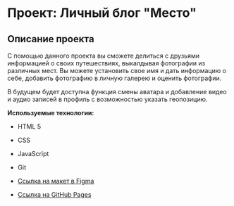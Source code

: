 # Проект: Личный блог "Место"

## Описание проекта
С помощью данного проекта вы сможете делиться с друзьями информацией о своих путешествиях, выкалдывая фотографии из различных мест.
Вы можете установить свое имя и дать информацию о себе, добавить фотографию в личную галерею и оценить фотографии.

В будущем будет доступна функция смены аватара и добавление видео и аудио записей в профиль с возможностью указать геопозицию.

**Используемые технологии:**
* HTML 5
* CSS
* JavaScript
* Git

* [Ссылка на макет в Figma](https://www.figma.com/file/2cn9N9jSkmxD84oJik7xL7/JavaScript.-Sprint-4?t=Fooi3O8doJLq40y3-0)
* [Ссылка на GitHub Pages](https://ghostmodd.github.io/mesto/)
